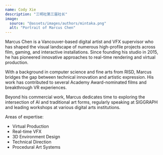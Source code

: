 ```yaml
---
name: Cody Xie
description: "三明社第三届社长"
image:
  source: "@assets/images/authors/mintaka.png"
  alt: "Portrait of Marcus Chen"
---
```


Marcus Chen is a Vancouver-based digital artist and VFX supervisor who has shaped the visual landscape of numerous high-profile projects across film, gaming, and interactive installations. Since founding his studio in 2015, he has pioneered innovative approaches to real-time rendering and virtual production.

With a background in computer science and fine arts from RISD, Marcus bridges the gap between technical innovation and artistic expression. His work has contributed to several Academy Award-nominated films and breakthrough VR experiences.

Beyond his commercial work, Marcus dedicates time to exploring the intersection of AI and traditional art forms, regularly speaking at SIGGRAPH and leading workshops at various digital arts institutions.

Areas of expertise:
- Virtual Production
- Real-time VFX
- 3D Environment Design
- Technical Direction
- Procedural Art Systems

